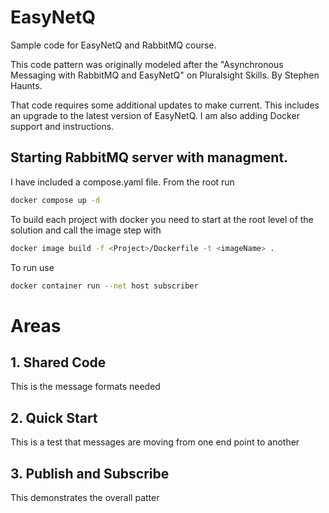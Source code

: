# EasyNetQ
Sample code for EasyNetQ and RabbitMQ course.

This code pattern was originally modeled after the "Asynchronous Messaging with RabbitMQ and EasyNetQ" on Pluralsight Skills.
By Stephen Haunts. 

That code requires some additional updates to make current. This includes an upgrade to the latest version of EasyNetQ. I am also adding Docker support and instructions. 


## Starting RabbitMQ server with managment. 
I have included a compose.yaml file. From the root run
``` bash
docker compose up -d
```

To build each project with docker you need to start at the root level of the solution and call the image step with
``` bash
docker image build -f <Project>/Dockerfile -t <imageName> .
```


To run use

``` bash
docker container run --net host subscriber
```

# Areas
## 1. Shared Code
This is the message formats needed

## 2. Quick Start
This is a test that messages are moving from one end point to another

## 3. Publish and Subscribe
This demonstrates the overall patter


